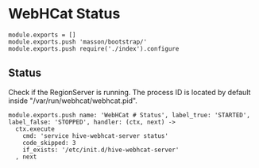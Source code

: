 
# WebHCat Status

    module.exports = []
    module.exports.push 'masson/bootstrap/'
    module.exports.push require('./index').configure

## Status

Check if the RegionServer is running. The process ID is located by default
inside "/var/run/webhcat/webhcat.pid".

    module.exports.push name: 'WebHCat # Status', label_true: 'STARTED', label_false: 'STOPPED', handler: (ctx, next) ->
      ctx.execute
        cmd: 'service hive-webhcat-server status'
        code_skipped: 3
        if_exists: '/etc/init.d/hive-webhcat-server'
      , next

